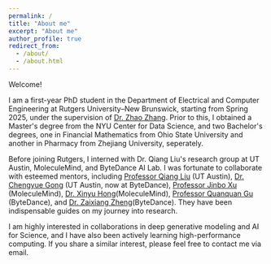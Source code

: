```yaml
---
permalink: /
title: "About me"
excerpt: "About me" 
author_profile: true
redirect_from: 
  - /about/
  - /about.html
---
```


Welcome!

I am a first-year PhD student in the Department of Electrical and Computer Engineering at Rutgers University–New Brunswick, starting from Spring 2025, under the supervision of [Dr. Zhao Zhang](https://zhaozhang.github.io/). Prior to this, I obtained a Master's degree from the NYU Center for Data Science, and two Bachelor's degrees, one in Financial Mathematics from Ohio State University and another in Pharmacy from Zhejiang University, seperately.

Before joining Rutgers, I interned with Dr. Qiang Liu's research group at UT Austin, MoleculeMind, and ByteDance AI Lab. I was fortunate to collaborate with esteemed mentors, including [Professor Qiang Liu](https://www.cs.utexas.edu/~lqiang/) (UT Austin), [Dr. Chengyue Gong](https://scholar.google.com/citations?hl=zh-CN&user=AscakBgAAAAJ&view_op=list_works&sortby=pubdate) (UT Austin, now at ByteDance), [Professor Jinbo Xu](https://home.ttic.edu/~jinbo/) (MoleculeMind), [Dr. Xinyu Hong](https://www.xhong.me/)(MoleculeMind), [Professor Quanquan Gu](https://web.cs.ucla.edu/~qgu/) (ByteDance), and [Dr. Zaixiang Zheng](https://zhengzx-nlp.github.io/)(ByteDance). They have been indispensable guides on my journey into research.

I am highly interested in collaborations in deep generative modeling and AI for Science, and I have also been actively learning high-performance computing. If you share a similar interest, please feel free to contact me via email.
